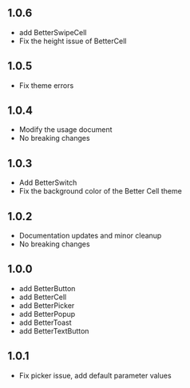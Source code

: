## 1.0.6

* add BetterSwipeCell
* Fix the height issue of BetterCell

## 1.0.5

* Fix theme errors

## 1.0.4

* Modify the usage document
* No breaking changes

## 1.0.3

* Add BetterSwitch
* Fix the background color of the Better Cell theme

## 1.0.2

* Documentation updates and minor cleanup
* No breaking changes

## 1.0.0

* add BetterButton
* add BetterCell
* add BetterPicker
* add BetterPopup
* add BetterToast
* add BetterTextButton

## 1.0.1

* Fix picker issue, add default parameter values
